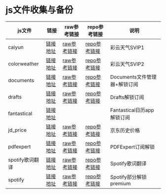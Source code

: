 # js文件收集与备份

|js文件|链接|raw参考链接|repo参考链接|说明|
|--|--|--|--|--|
|caiyun|[链接地址](https://raw.githubusercontent.com/Fedlimit/Script/main/caiyun.js)|[raw参考链接](https://raw.githubusercontent.com/Tartarus2014/Script/master/CaiYun.js)|[repo参考链接](https://github.com/Tartarus2014/Script/blob/master/CaiYun.js)|彩云天气SVIP1
|colorweather|[链接地址](https://raw.githubusercontent.com/Fedlimit/Script/main/colorweather.js)|[raw参考链接](https://raw.githubusercontent.com/Maasea/sgmodule/master/Script/Weather/weather.js)|[repo参考链接](https://github.com/Maasea/sgmodule/blob/master/Script/Weather/weather.js)|彩云天气SVIP2
|documents|[链接地址](https://raw.githubusercontent.com/Fedlimit/Script/main/documents.js)|[raw参考链接](https://raw.githubusercontent.com/89996462/Quantumult-X/main/ycdz/documents.js)|[repo参考链接](https://github.com/89996462/Quantumult-X/blob/main/ycdz/documents.js)|Documents文件管理器+解锁订阅
|drafts|[链接地址](https://raw.githubusercontent.com/Fedlimit/Script/main/drafts.js)|[raw参考链接](https://raw.githubusercontent.com/89996462/Quantumult-X/main/ycdz/Drafts.js)|[repo参考链接](https://github.com/89996462/Quantumult-X/blob/main/ycdz/Drafts.js)|Drafts解锁订阅
|fantastical|[链接地址](https://raw.githubusercontent.com/Fedlimit/Script/main/fantastical.js)| | |Fantastical日历app解锁订阅
|jd_price|[链接地址](https://raw.githubusercontent.com/Fedlimit/Script/main/jd_price.js)|[raw参考链接](https://raw.githubusercontent.com/zwf234/rules/master/js/jd_price.js) |[repo参考链接](https://github.com/zwf234/rules/blob/master/js/jd_price.js)|京东历史价格
|pdfexpert|[链接地址](https://raw.githubusercontent.com/Fedlimit/Script/main/pdfexpert.js)|[raw参考链接](https://raw.githubusercontent.com/89996462/Quantumult-X/main/ycdz/PDFExpert.js)|[repo参考链接](https://github.com/89996462/Quantumult-X/blob/main/ycdz/PDFExpert.js)|PDFExpert订阅解锁
|spotify歌词翻译|[链接地址](https://raw.githubusercontent.com/Fedlimit/Script/main/spotify-lyric.js)|[raw参考链接](https://raw.githubusercontent.com/app2smile/rules/master/js/spotify-lyric.js)|[repo参考链接](https://github.com/app2smile/rules/blob/master/js/spotify-lyric.js)|Spotify歌词翻译
|spotify|[链接地址](https://raw.githubusercontent.com/Fedlimit/Script/main/spotify-proto.js)|[raw参考链接](https://raw.githubusercontent.com/app2smile/rules/master/js/spotify-proto.js)|[repo参考链接](https://github.com/app2smile/rules/blob/master/js/spotify-proto.js)|Spotify部分解锁premium
